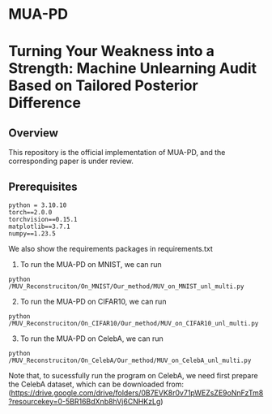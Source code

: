 # MUA-PD

# Turning Your Weakness into a Strength: Machine Unlearning Audit Based on Tailored Posterior Difference
## Overview
This repository is the official implementation of MUA-PD, and the corresponding paper is under review.


## Prerequisites

```
python = 3.10.10
torch==2.0.0
torchvision==0.15.1
matplotlib==3.7.1
numpy==1.23.5
```

We also show the requirements packages in requirements.txt


1. To run the MUA-PD on MNIST, we can run
```
python /MUV_Reconstruciton/On_MNIST/Our_method/MUV_on_MNIST_unl_multi.py
```

2. To run the MUA-PD on CIFAR10, we can run

```
python /MUV_Reconstruciton/On_CIFAR10/Our_method/MUV_on_CIFAR10_unl_multi.py
```

3. To run the MUA-PD on CelebA, we can run

```
python /MUV_Reconstruciton/On_CelebA/Our_method/MUV_on_CelebA_unl_multi.py
```
Note that, to sucessfully run the program on CelebA, we need first prepare the CelebA dataset, which can be downloaded from: 
(https://drive.google.com/drive/folders/0B7EVK8r0v71pWEZsZE9oNnFzTm8?resourcekey=0-5BR16BdXnb8hVj6CNHKzLg)